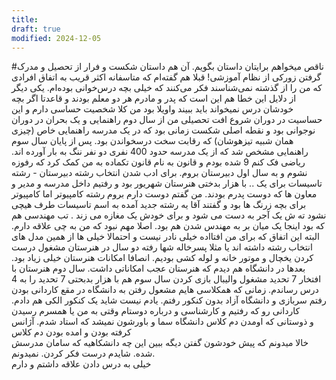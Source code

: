 ```yaml
---
title: 
draft: true
modified: 2024-12-05
---
```






#ناقص 
میخواهم برایتان داستان بگویم. آن هم داستان شکست و فرار از تحصیل و مدرک گرفتن زورکی از نظام آموزشی!
قبلا هم گفته‌ام که متاسفانه اکثر قریب به اتفاق افرادی که من را از گذشته نمی‌شناسند فکر می‌کنند که خیلی بچه درس‌خوانی بوده‌ام. یکی دیگر از دلایل این خطا هم این است که پدر و مادرم هر دو معلم بودند و قاعدتا اگر بچه خودشان درس نمیخواند باید ببیند واویلا بود
من کلا شخصیت حساسی دارم و این حساسیت در دوران 
شروع افت تحصیلی من از سال دوم راهنمایی و یک بحران در دوران نوجوانی بود و نقطه اصلی شکست زمانی بود که در یک مدرسه راهنمایی خاص (چیزی همان شبیه تیزهوشان) که رقابت سخت درسخواندن بود. پس از پایان سال سوم راهنمایی مشخص شد که از یک مدرسه حدود 400 نفری دو نفر ننگ به بار آورده اند. ریاضی فک کنم 9 شده بودم و  قانون به نام قانون تکماده به من کمک کرد که رفوزه نشوم و به سال اول دبیرستان بروم. برای ادب شدن
انتخاب رشته دبیرستان - رشته تاسیسات برای یک ..
با هزار بدختی
هنرستان
شهریور بود و رفتیم داخل مدرسه و مدیر و معاون ها که دوست پدرم بودند. 
من گفتم دوست دارم بروم رشته کامپیوتر اما کامپیوتر برای بچه زرنگ ها بود و گفتند آقا یه رشته جدید آمده به اسم تاسیسات طرف هیچی نشود ته ش یک آجر به دست می شود و برای خودش یک مغازه می زند . تب مهندسی هم که بود اینجا یک میان بر به مهندس شدن هم بود. اصلا مهم نبود که من به چی علاقه دارم. البته این اتفاق که برای من افتااده خیلی نادر نیست و احتمالا خیلی ها از همین مدل های انتخاب رشته داشته اند یا مثلا پسرخاله شها رفته 
دو سال در هنرستان مشغول درست کردن یخچال و موتور خانه و لوله کشی بودیم. انصافا امکانات هنرستان خیلی زیاد بود. بعدها در دانشگاه هم دیدم که هنرستان عجب امکاناتی داشت.
سال دوم هنرستان با افتخار 7 تحدید
مشغول والیبال بازی کردن 
سال سوم هم با هزار بدبحتی 7 تحدید را به 4 درس رساندم. زمانی که همکلاسی هایم مشعول رفتن به دانشگاه در مقع کاردانی بودن
رفتم سربازی و 
دانشگاه آزاد بدون کنکور رفتم. یادم نیست شاید یک کنکور الکی هم دادم. 
کاردانی رو که رفتیم و کارشناسی و 
درباره دوستام وقتی به من یا همسرم رسیدن   
و ذوستانی که اومدن دم کلاس دانشگاه سما و باورشون نمیشد که استاد شدم. آژانس کرفته بودن و امده بودن دم کلاس   
خالا میدونم که پیش خودشون گفتن دیگه ببین این چه دانشکاهیه که سامان مدرسش شده. شایدم درست فکر کردن. نمیدونم.  
خیلی به درس دادن علاقه داشتم و دارم
